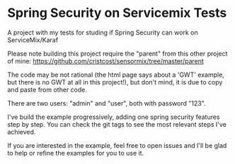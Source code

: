 Spring Security on Servicemix Tests
=================================================

A project with my tests for studing if Spring Security can work on ServiceMix/Karaf

Please note building this project require the "parent" from this other project of mine: https://github.com/cristcost/sensormix/tree/master/parent

The code may be not rational (the html page says about a 'GWT' example, but there is no GWT at all in this project!), but don't mind, it is due to copy and paste from other code.

There are two users: "admin" and "user", both with password "123".

I've build the example progressively, adding one spring security features step by step. You can check the git tags to see the most relevant steps I've achieved. 

If you are interested in the example, feel free to open issues and I'll be glad to help or refine the examples for you to use it.

